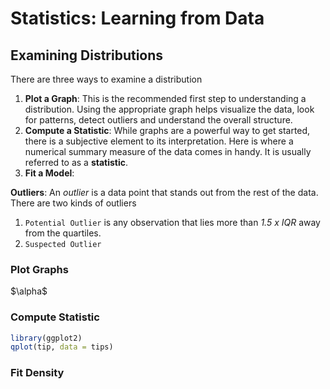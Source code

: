 # Statistics: Learning from Data

## Examining Distributions

There are three ways to examine a distribution

1. **Plot a Graph**: This is the recommended first step to understanding a distribution. Using the appropriate graph helps visualize the data, look for patterns, detect outliers and understand the overall structure.
2. **Compute a Statistic**: While graphs are a powerful way to get started, there is a subjective element to its interpretation. Here is where a numerical summary measure of the data comes in handy. It is usually referred to as a **statistic**.
3. **Fit a Model**: 

**Outliers**: An _outlier_ is a data point that stands out from the rest of the data. There are two kinds of outliers

1. `Potential Outlier` is any observation that lies more than *1.5 x IQR* away from the quartiles.
2. `Suspected Outlier`
                                                                        
                                                  
                              

### Plot Graphs

<div markdown = "0"> $\alpha$ </div>

### Compute Statistic

```r
library(ggplot2) 
qplot(tip, data = tips)
```

### Fit Density